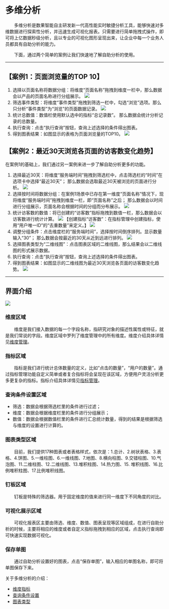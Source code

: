 # 多维分析

&emsp;&emsp;多维分析是数果智能自主研发新一代高性能实时敏捷分析工具，能够快速对多维数据进行探索性分析，并迅速生成可视化报表。只需要进行简单拖拽式操作，即可将上亿数据秒级分析，且以专业的可视化图形呈现出来，让企业中每一个业务人员都具有自助分析的能力。

&emsp;&emsp;下面，通过两个简单的案例让我们快速地了解自助分析的使用。

***

## 【案例1：页面浏览量的TOP 10】<div id="case1"></div>

1. 选择以页面名称将数据分组：将维度“页面名称”拖拽到维度一栏中，那么数据会以产品的页面名称进行分组展示。
![](/assets/data-analysis/case1-1.gif)
2. 筛选事件类型：将维度“事件类型”拖拽到筛选一栏中，勾选“浏览”选项。那么只分析“事件类型”为“浏览”的页面数据记录。
![](/assets/data-analysis/case1-2.gif)
3. 统计总数值：数值栏使用默认选中的指标“总记录数”。
那么数据会统计分析记录的总数量。
4. 执行查询：点击“执行查询”按钮，查询上述选择的条件得出图表。
5. 得到图表结果：如图显示的表格为页面浏览量的TOP10。
 ![](/assets/data-analysis/case1-3.png)


## 【案例2：最近30天浏览各页面的访客数变化趋势】<div id="case2"></div>
在案例1的基础上，我们通过另一案例来进一步了解自助分析更多的功能。

1. 选择最近30天：将维度“服务端时间”拖拽到筛选栏中，点击筛选栏的“时间”在选项卡中选择“最近30天”；
那么数据会选取最近30天被浏览的页面进行分析。
 ![](/assets/data-analysis/case2-1.gif)
2. 选择按时间将数据分组：在案例1场景中已存在第一维度“页面名称”情况下，现将维度“服务端时间”拖拽到维度一栏，即“页面名称”之后；
那么数据会以时间进行分组展示，页面名称会根据时间的分组而分布展示。
 ![](/assets/data-analysis/case2-2.gif)
3. 统计访客数的数值：将已创建的“访客数”指标拖拽到数值一栏，那么数据会以访客数进行统计计算。
 ![](/assets/data-analysis/case2-3.gif)
【创建指标“访客数”：在指标管理中创建指标，使用“用户唯一ID”的“去重数量”来定义。】
  ![](/assets/data-analysis/case2-4.png)
4. 调整分组条件：点击维度栏的“服务端时间”，选择按时间倒序排列。显示数量输入“30”；
那么数据会按最近的30天从近到远进行排列。
 ![](/assets/data-analysis/case2-5.gif) 
5. 选择图表类型为“二维线图”：点击图表区域的二维线图，那么结果会以二维线图的形式展示数据。
6. 执行查询：点击“执行查询”按钮，查询上述选择的条件得出图表。
7. 得到图表结果：如图显示的二维线图为最近30天浏览各页面的访客数变化趋势。
 ![](/assets/data-analysis/case2-6.gif)


***

## 界面介绍<div id="intro"></div>
 
  ![](/assets/data-analysis/intro.png)
### 维度区域
&emsp;&emsp;维度是我们接入数据的每一个字段名称，指研究对象的描述性属性或特征，就是我们常说的字段。维度区域中罗列了维度管理中的所有维度。维度介绍具体详情见[维度管理](/manage-data/mana-dimensions.md)。
### 指标区域
&emsp;&emsp;指标是我们进行统计总体数量的定义，比如“点击的数量”，“用户的数量”。通过指标管理功能⾃定义简单或者复合指标将会呈现在该区域，⽅便⽤户灵活分析更多更复杂的指标。指标介绍具体详情见[指标管理](manage-data/mana-measures.md)。
### 查询条件设置区域
* 筛选：数据会根据筛选栏里的条件进行过滤；
* 维度：数据会根据维度栏里的条件进行分组展示；
* 数值：数据会根据数值栏里的条件进行汇总统计数量，得到的结果是根据筛选与维度的设置进行计算的。 
### 图表类型区域
&emsp;&emsp;目前，我们提供17种图表或者表格样式，依次是：1.总计、2.树状表格、3.表格、4.饼图、5.一维柱图、6.一维线图、7.地图、8.横向柱图、9.交错柱图、10.气泡图、11.二维柱图、12.二维线图、13.堆积柱图、14.热力图、15. 堆积线图、16.比例堆积柱图、17.比例堆积线图。
### 钉板区域
&emsp;&emsp;钉板是特殊的筛选器。用于固定维度的值来进⾏同⼀维度下不同⻆度的对⽐。
### 可视化展示区域
&emsp;&emsp;可视化报表区主要由筛选、维度、数值、图表呈现等区域组成，在进行自助分析的时候，主要将相应的维度或者自定义指标拖拽到相应的区域，点击执行查询即可快速实现数据可视化。
### 保存单图
&emsp;&emsp;通过自助分析设置好的图表，点击“保存单图”，输入相应的单图名称，即可将单图保存下来。

关于多维分析的介绍：
* [维度指标](analytics/dimen-quota.md)
* [查询条件设置](query-condition.md)
* [图表类型](chart-intro.md)
